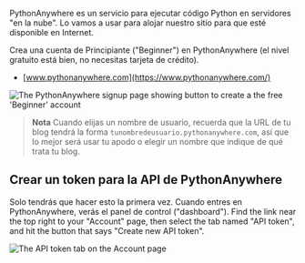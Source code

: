 PythonAnywhere es un servicio para ejecutar código Python en servidores "en la nube". Lo vamos a usar para alojar nuestro sitio para que esté disponible en Internet.

Crea una cuenta de Principiante ("Beginner") en PythonAnywhere (el nivel gratuito está bien, no necesitas tarjeta de crédito).

* [www.pythonanywhere.com](https://www.pythonanywhere.com/)

![The PythonAnywhere signup page showing button to create a the free 'Beginner' account](../deploy/images/pythonanywhere_beginner_account_button.png)

> **Nota** Cuando elijas un nombre de usuario, recuerda que la URL de tu blog tendrá la forma `tunombredeusuario.pythonanywhere.com`, así que lo mejor será usar tu apodo o elegir un nombre que indique de qué trata tu blog.

## Crear un token para la API de PythonAnywhere

Solo tendrás que hacer esto la primera vez. Cuando entres en PythonAnywhere, verás el panel de control ("dashboard"). Find the link near the top right to your "Account" page, then select the tab named "API token", and hit the button that says "Create new API token".

![The API token tab on the Account page](../deploy/images/pythonanywhere_create_api_token.png)